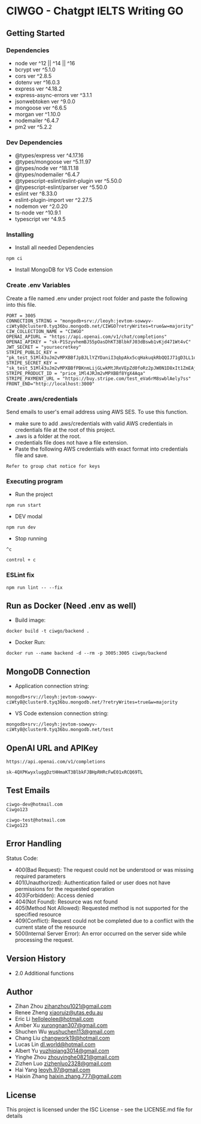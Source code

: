 # CIWGO - Chatgpt IELTS Writing GO

## Getting Started

### Dependencies

- node ver ^12 || ^14 || ^16
- bcrypt ver ^5.1.0
- cors ver ^2.8.5
- dotenv ver ^16.0.3
- express ver ^4.18.2
- express-async-errors ver ^3.1.1
- jsonwebtoken ver ^9.0.0
- mongoose ver ^6.6.5
- morgan ver ^1.10.0
- nodemailer ^6.4.7
- pm2 ver ^5.2.2

### Dev Dependencies

- @types/express ver ^4.17.16
- @types/mongoose ver ^5.11.97
- @types/node ver ^18.11.18
- @types/nodemailer ^6.4.7
- @typescript-eslint/eslint-plugin ver ^5.50.0
- @typescript-eslint/parser ver ^5.50.0
- eslint ver ^8.33.0
- eslint-plugin-import ver ^2.27.5
- nodemon ver ^2.0.20
- ts-node ver ^10.9.1
- typescript ver ^4.9.5

### Installing

- Install all needed Dependencies

```
npm ci
```

- Install MongoDB for VS Code extension

### Create .env Variables

Create a file named .env under project root folder and paste the following into this file.

```
PORT = 3005
CONNECTION_STRING = "mongodb+srv://leoyh:jevtom-sowwyv-ciWty8@cluster0.tyq36bu.mongodb.net/CIWGO?retryWrites=true&w=majority"
CIW_COLLECTION_NAME = "CIWGO"
OPENAI_APIURL = "https://api.openai.com/v1/chat/completions"
OPENAI_APIKEY = "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"
JWT_SECRET = "yoursecretkey"
STRIPE_PUBLIC_KEY = "pk_test_51Ml43uJm2vMPXBBfJpBJLlYZYDaniI3qbpAkx5cqHakuqkRbQQIJ71gD3LL1oI4S3CiiImhFjfKpoMfqnOWgG0wF00zVRlQOvT"
STRIPE_SECRET_KEY = "sk_test_51Ml43uJm2vMPXBBfPBKnmLijGLwkMtJReVEpZd0foRz2pJW0N1D8xIt1ZmEAjUaiSgvFRc31VVb4tm6eYMbdwIt300IGfq0hVW"
STRIPE_PRODUCT_ID = "price_1Ml4JRJm2vMPXBBf8YgX4Aqa"
STRIPE_PAYMENT_URL = "https://buy.stripe.com/test_eVa6rM8swblAely7ss"
FRONT_END="http://localhost:3000"
```

### Create .aws/credentials

Send emails to user's email address using AWS SES. To use this function. 
- make sure to add .aws/credentials with valid AWS credentials in credentials file at the root of this project.
- .aws is a folder at the root. 
- credentials file does not have a file extension. 
- Paste the following AWS credentials with exact format into credentials file and save. 

```
Refer to group chat notice for keys
```

### Executing program

- Run the project

```
npm run start
```

- DEV modal

```
npm run dev
```

- Stop running

```
^c
```

```
control + c
```

### ESLint fix

```
npm run lint -- --fix
```

## Run as Docker (Need .env as well)

- Build image:

```
docker build -t ciwgo/backend .
```

- Docker Run:

```
docker run --name backend -d --rm -p 3005:3005 ciwgo/backend
```

## MongoDB Connection

- Application connection string:

```
mongodb+srv://leoyh:jevtom-sowwyv-ciWty8@cluster0.tyq36bu.mongodb.net/?retryWrites=true&w=majority
```

- VS Code extension connection string:

```
mongodb+srv://leoyh:jevtom-sowwyv-ciWty8@cluster0.tyq36bu.mongodb.net/test
```

## OpenAI URL and APIKey

```
https://api.openai.com/v1/completions
```

```
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
```

## Test Emails

```
ciwgo-dev@hotmail.com
Ciwgo123
```

```
ciwgo-test@hotmail.com
Ciwgo123
```

## Error Handling

Status Code:

- 400(Bad Request): The request could not be understood or was missing required parameters
- 401(Unauthorized): Authentication failed or user does not have permissions for the requested operation
- 403(Forbidden): Access denied
- 404(Not Found): Resource was not found
- 405(Method Not Allowed): Requested method is not supported for the specified resource
- 409(Conflict): Request could not be completed due to a conflict with the current state of the resource
- 500(Internal Server Error): An error occurred on the server side while processing the request.

## Version History

- 2.0 Additional functions

## Author

- Zihan Zhou zihanzhou1021@gmail.com
- Renee Zheng xiaoruiz@utas.edu.au
- Eric Li helloleolee@hotmail.com
- Amber Xu xurongnan307@gmail.com
- Shuchen Wu wushuchen113@gmail.com
- Chang Liu changwork19@hotmail.com
- Lucas Lin dl.world@hotmail.com
- Albert Yu yuzhiqiang3014@gmail.com
- Yinghe Zhou zhouyinghe0821@gmail.com
- Zizhen Luo zizhenluo2328@gmail.com
- Hai Yang leoyh.97@gmail.com
- Haixin Zhang haixin.zhang.777@gmail.com

## License

This project is licensed under the ISC License - see the LICENSE.md file for details
